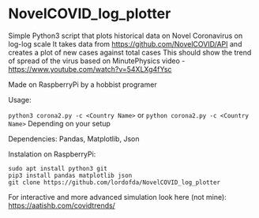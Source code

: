 # NovelCOVID_log_plotter
Simple Python3 script that plots historical data on Novel Coronavirus on log-log scale
It takes data from https://github.com/NovelCOVID/API and creates a plot of new cases against total cases
This should show the trend of spread of the virus based on MinutePhysics video - https://www.youtube.com/watch?v=54XLXg4fYsc

Made on RaspberryPi by a hobbist programer

Usage:

`python3 corona2.py -c <Country Name>`
or
`python corona2.py -c <Country Name>`
Depending on your setup

Dependencies:
Pandas, Matplotlib, Json

Instalation on RaspberryPi:
```
sudo apt install python3 git
pip3 install pandas matplotlib json
git clone https://github.com/lordofda/NovelCOVID_log_plotter
```


For interactive and more advanced simulation look here (not mine):
https://aatishb.com/covidtrends/
